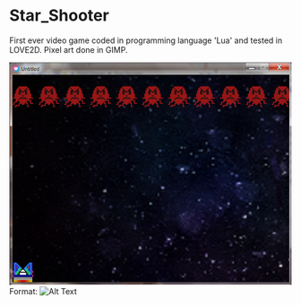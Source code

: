 # Star_Shooter
First ever video game coded in programming language 'Lua' and tested in LOVE2D. Pixel art done in GIMP. 

![Start](/images/pic1.png)
Format: ![Alt Text](url)
